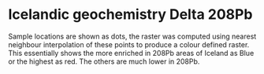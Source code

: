 # Icelandic geochemistry Delta 208Pb

Sample locations are shown as dots, the raster was computed using nearest neighbour interpolation of these points to produce a colour defined raster.
This essentially shows the more enriched in 208Pb areas of Iceland as Blue or the highest as red. The others are much lower in 208Pb.
